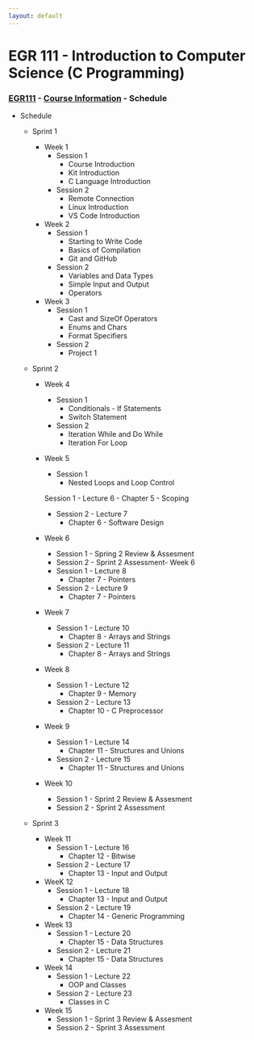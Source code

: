 ```yaml
---
layout: default
---
```


# EGR 111 - Introduction to Computer Science (C Programming)

### [EGR111](../) - [Course Information](./) - Schedule

- Schedule
    - Sprint 1
        - Week 1
            - Session 1 
                - Course Introduction
                - Kit Introduction
                - C Language Introduction
            - Session 2 
                - Remote Connection
                - Linux Introduction
                - VS Code Introduction
        - Week 2
            - Session 1 
                - Starting to Write Code
                - Basics of Compilation
                - Git and GitHub
            - Session 2 
                - Variables and Data Types
                - Simple Input and Output
                - Operators
        - Week 3
            - Session 1 
                - Cast and SizeOf Operators
                - Enums and Chars
                - Format Specifiers
            - Session 2 
                - Project 1
    
    - Sprint 2
        - Week 4
            - Session 1
                - Conditionals - If Statements
                - Switch Statement
            - Session 2
                - Iteration While and Do While
                - Iteration For Loop
        - Week 5
            - Session 1
                - Nested Loops and Loop Control
                        
            Session 1 - Lecture 6
                - Chapter 5 - Scoping
            - Session 2 - Lecture 7
                - Chapter 6 - Software Design
        - Week 6
            - Session 1 - Spring 2 Review & Assesment
            - Session 2 - Sprint 2 Assessment- Week 6
            - Session 1 - Lecture 8
                - Chapter 7 - Pointers
            - Session 2 - Lecture 9
                - Chapter 7 - Pointers
        - Week 7
            - Session 1 - Lecture 10
                - Chapter 8 - Arrays and Strings
            - Session 2 - Lecture 11
                - Chapter 8 - Arrays and Strings
        - Week 8
            - Session 1 - Lecture 12
                - Chapter 9 - Memory
            - Session 2 - Lecture 13
                - Chapter 10 - C Preprocessor
        - Week 9
            - Session 1 - Lecture 14
                - Chapter 11 - Structures and Unions
            - Session 2 - Lecture 15
                - Chapter 11 - Structures and Unions
        - Week 10
            - Session 1 - Sprint 2 Review & Assesment
            - Session 2 - Sprint 2 Assessment   
    - Sprint 3
        - Week 11
            - Session 1 - Lecture 16
                - Chapter 12 - Bitwise
            - Session 2 - Lecture 17
                - Chapter 13 - Input and Output
        - WeeK 12
            - Session 1 - Lecture 18
                - Chapter 13 - Input and Output
            - Session 2 - Lecture 19
                - Chapter 14 - Generic Programming
        - Week 13
            - Session 1 - Lecture 20
                - Chapter 15 - Data Structures
            - Session 2 - Lecture 21
                - Chapter 15 - Data Structures
        - Week 14
            - Session 1 - Lecture 22
                - OOP and Classes
            - Session 2 - Lecture 23
                - Classes in C
        - Week 15
            - Session 1 - Sprint 3 Review & Assesment
            - Session 2 - Sprint 3 Assessment   

<!-- 
CS1111 Topics (MTU)
Week 1 – Linux intro, simple C Program (main function, simple output)
Week 2 – variables, I/O
Week 3 – expressions, If-else statements
Week 4 – switch, while, do-while, for
Week 5 – while, do-while, for
Week 6 – exam week
Week 7 – scope, functions
Week 8 – arrays
Week 9 – multi-dimensional arrays, searching and sorting arrays
Week 10 – pointers
Week 11 – exam week
Week 12 – characters, strings, and string functions
Week 13 – command line arguments, structs, dynamic memory allocation, linked list, files, bits, recursion
Week 14 – C++ and object-oriented programming
-->

